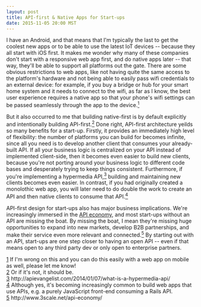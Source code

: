 ```yaml
---
layout: post
title: API-first & Native Apps for Start-ups
date: 2015-11-05 20:00 MST
---
```


I have an Android, and that means that I'm typically the last to get the coolest new apps or to be able to use the latest IoT devices -- because they all start with iOS first. It makes me wonder why many of these companies don't start with a responsive web app first, and do native apps later -- that way, they'll be able to support all platforms out the gate. There are some obvious restrictions to web apps, like not having quite the same access to the platform's hardware and not being able to easily pass wifi credentials to an external device: for example, if you buy a bridge or hub for your smart home system and it needs to connect to the wifi, as far as I know, the best user experience requires a native app so that your phone's wifi settings can be passed seamlessly through the app to the device.<a href="#footnote1" name="footnote1anc"><sup>1</sup></a>

But it also occurred to me that building native-first is by default explicitly and intentionally building API-first.<a href="#footnote2" name="footnote2anc"><sup>2</sup></a> Done right, API-first architecture yeilds so many benefits for a start-up. Firstly, it provides an immediately high level of flexibility: the number of platforms you can build for becomes infinite, since all you need is to develop another client that consumes your already-built API. If all your business logic is centralized on your API instead of implemented client-side, then it becomes even easier to build new clients, because you're not porting around your business logic to different code bases and desperately trying to keep things consistent.  Furthermore, if you're implementing a hypermedia API,<a href="#footnote3" name="footnote3anc"><sup>3</sup></a> building and maintaining new clients becomes even easier. In contrast, if you had originally created a monolothic web app, you will later need to do double the work to create an API and then native clients to consume that API.<a href="#footnote4" name="footnote4anc"><sup>4</sup></a>

API-first design for start-ups also has major business implications. We're increasingly immersed in the [API economy](http://www.forbes.com/sites/ciocentral/2012/08/29/welcome-to-the-api-economy/), and most start-ups without an API are missing the boat. By missing the boat, I mean they're missing huge opportunities to expand into new markets, develop B2B partnerships, and make their service even more relevant and connected.<a href="#footnote5" name="footnote5anc"><sup>5</sup></a> By starting out with an API, start-ups are one step closer to having an open API -- even if that means open to any third party dev or only open to enterprise partners.


<div class="footnote-block"></div>
<div id="footnote1">
	<a href="#footnote1anc" name="footnote1sym">1</a> If I'm wrong on this and you can do this easily with a web app on mobile as well, please let me know!
</div>
<div id="footnote2">
<a href="#footnote2anc" name="footnote2sym">2</a> Or if it's not, it should be. 
</div>

<div id="footnote3">
<a href="#footnote3anc" name="footnote3sym">3</a> http://apievangelist.com/2014/01/07/what-is-a-hypermedia-api/
</div>

<div id="footnote4">
<a href="#footnote4anc" name="footnote4sym">4</a> Although yes, it's becoming increasingly common to build web apps that use APIs, e.g. a purely JavaScript front-end consuming a Rails API. 
</div>
<div class="footnote-block"></div>

<div id="footnote5">
<a href="#footnote5anc" name="footnote5sym">5</a> http://www.3scale.net/api-economy/
</div>
<div class="footnote-block"></div>
